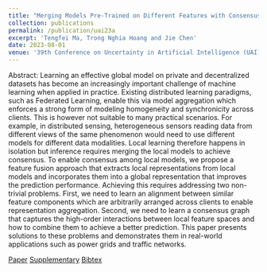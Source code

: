 ```yaml
---
title: "Merging Models Pre-Trained on Different Features with Consensus Graph"
collection: publications
permalink: /publication/uai23a
excerpt: 'Tengfei Ma, Trong Nghia Hoang and Jie Chen'
date: 2023-08-01
venue: '39th Conference on Uncertainty in Artificial Intelligence (UAI)'
---
```

Abstract: Learning an effective global model on private and decentralized datasets has become an increasingly important challenge of machine learning when applied in practice. Existing distributed learning paradigms, such as Federated Learning, enable this via model aggregation which enforces a strong form of modeling homogeneity and synchronicity across clients. This is however not suitable to many practical scenarios. For example, in distributed sensing, heterogeneous sensors reading data from different views of the same phenomenon would need to use different models for different data modalities. Local learning therefore happens in isolation but inference requires merging the local models to achieve consensus. To enable consensus among local models, we propose a feature fusion approach that extracts local representations from local models and incorporates them into a global representation that improves the prediction performance. Achieving this requires addressing two non-trivial problems. First, we need to learn an alignment between similar feature components which are arbitrarily arranged across clients to enable representation aggregation. Second, we need to learn a consensus graph that captures the high-order interactions between local feature spaces and how to combine them to achieve a better prediction. This paper presents solutions to these problems and demonstrates them in real-world applications such as power grids and traffic networks.

[Paper](http://htnghia87.github.io/files/uai23a.pdf)
[Supplementary](http://htnghia87.github.io/files/uai23a.pdf)
[Bibtex](http://htnghia87.github.io/files/uai23a.bib)
